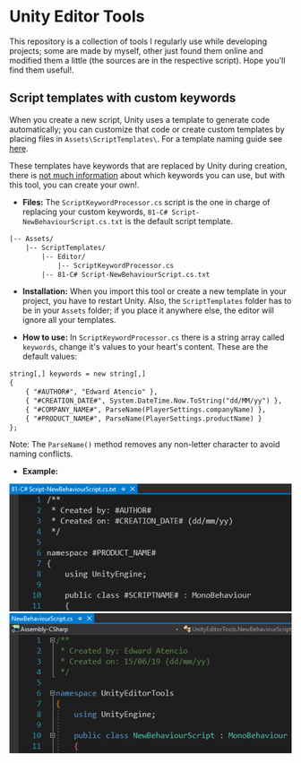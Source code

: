 # Unity Editor Tools
This repository is a collection of tools I regularly use while developing projects; some are made by myself, other just found them online and modified them a little (the sources are in the respective script). Hope you'll find them useful!.

## Script templates with custom keywords

When you create a new script, Unity uses a template to generate code automatically; you can customize that code or create custom templates by placing files in ```Assets\ScriptTemplates\```. For a template naming guide see [here](https://twitter.com/UnityBerserkers/status/1105556466725998599).


These templates have keywords that are replaced by Unity during creation, there is [not much information](https://forum.unity.com/threads/c-script-template-how-to-make-custom-changes.273191/#post-1806414) about which keywords you can use, but with this tool, you can create your own!.

* **Files:** The ```ScriptKeywordProcessor.cs``` script is the one in charge of replacing your custom keywords, ```81-C# Script-NewBehaviourScript.cs.txt``` is the default script template.
```
|-- Assets/
    |-- ScriptTemplates/
        |-- Editor/
            |-- ScriptKeywordProcessor.cs
        |-- 81-C# Script-NewBehaviourScript.cs.txt
```

* **Installation:** When you import this tool or create a new template in your project, you have to restart Unity. Also, the ```ScriptTemplates``` folder has to be in your ```Assets``` folder; if you place it anywhere else, the editor will ignore all your templates.
  
* **How to use:** In ```ScriptKeywordProcessor.cs``` there is a string array called ```keywords```, change it's values to your heart's content. These are the default values:
```
string[,] keywords = new string[,]
{
    { "#AUTHOR#", "Edward Atencio" },
    { "#CREATION_DATE#", System.DateTime.Now.ToString("dd/MM/yy") },
    { "#COMPANY_NAME#", ParseName(PlayerSettings.companyName) },
    { "#PRODUCT_NAME#", ParseName(PlayerSettings.productName) }
};
```
Note: The ```ParseName()``` method removes any non-letter character to avoid naming conflicts.

* **Example:**

![](https://github.com/edatencio/Unity-Editor-Tools/blob/master/Screenshots/ScriptTemplate_Template.png)
![](https://github.com/edatencio/Unity-Editor-Tools/blob/master/Screenshots/ScriptTemplate_NewScript.png)
